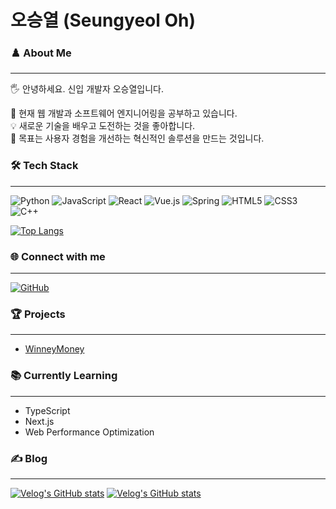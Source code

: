 # 오승열 (Seungyeol Oh)

### ♟️ About Me 
---
🖐 안녕하세요. 신입 개발자 오승열입니다.

🌱 현재 웹 개발과 소프트웨어 엔지니어링을 공부하고 있습니다.  
💡 새로운 기술을 배우고 도전하는 것을 좋아합니다.  
🎯 목표는 사용자 경험을 개선하는 혁신적인 솔루션을 만드는 것입니다.

### 🛠 Tech Stack
---
![Python](https://img.shields.io/badge/-Python-3776AB?style=flat-square&logo=Python&logoColor=white)
![JavaScript](https://img.shields.io/badge/-JavaScript-F7DF1E?style=flat-square&logo=javascript&logoColor=black)
![React](https://img.shields.io/badge/-React-61DAFB?style=flat-square&logo=react&logoColor=black)
![Vue.js](https://img.shields.io/badge/-Vue.js-4FC08D?style=flat-square&logo=vue.js&logoColor=white)
![Spring](https://img.shields.io/badge/-Spring-6DB33F?style=flat-square&logo=spring&logoColor=white)
![HTML5](https://img.shields.io/badge/-HTML5-E34F26?style=flat-square&logo=html5&logoColor=white)
![CSS3](https://img.shields.io/badge/-CSS3-1572B6?style=flat-square&logo=css3&logoColor=white)
![C++](https://img.shields.io/badge/-C++-00599C?style=flat-square&logo=c%2B%2B&logoColor=white)

[![Top Langs](https://github-readme-stats.vercel.app/api/top-langs/?username=kwo9827&layout=compact)](https://github.com/kwo9827/github-readme-stats)

### 🌐 Connect with me
---
[![GitHub](https://img.shields.io/badge/-GitHub-181717?style=flat-square&logo=GitHub&logoColor=white)](https://github.com/kwo9827)

### 🏆 Projects
---
- [WinneyMoney](https://github.com/kwo9827/winneymoney)

### 📚 Currently Learning
---
- TypeScript
- Next.js
- Web Performance Optimization

### ✍ Blog
---
[![Velog's GitHub stats](https://velog-readme-stats.vercel.app/api/badge?name=tmdduf785)](https://velog.io/@eungyeole) 
[![Velog's GitHub stats](https://velog-readme-stats.vercel.app/api?name=tmdduf785)](https://github.com/eungyeole/velog-readme-stats)

